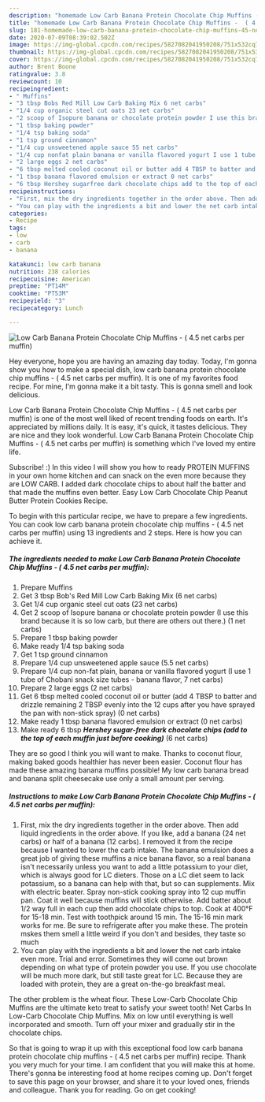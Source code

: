 ```yaml
---
description: "homemade Low Carb Banana Protein Chocolate Chip Muffins -  ( 4.5 net carbs per muffin) recipes | how long to bake Low Carb Banana Protein Chocolate Chip Muffins -  ( 4.5 net carbs per muffin)"
title: "homemade Low Carb Banana Protein Chocolate Chip Muffins -  ( 4.5 net carbs per muffin) recipes | how long to bake Low Carb Banana Protein Chocolate Chip Muffins -  ( 4.5 net carbs per muffin)"
slug: 181-homemade-low-carb-banana-protein-chocolate-chip-muffins-45-net-carbs-per-muffin-recipes-how-long-to-bake-low-carb-banana-protein-chocolate-chip-muffins-45-net-carbs-per-muffin
date: 2020-07-09T08:39:02.502Z
image: https://img-global.cpcdn.com/recipes/5827082041950208/751x532cq70/low-carb-banana-protein-chocolate-chip-muffins-45-net-carbs-per-muffin-recipe-main-photo.jpg
thumbnail: https://img-global.cpcdn.com/recipes/5827082041950208/751x532cq70/low-carb-banana-protein-chocolate-chip-muffins-45-net-carbs-per-muffin-recipe-main-photo.jpg
cover: https://img-global.cpcdn.com/recipes/5827082041950208/751x532cq70/low-carb-banana-protein-chocolate-chip-muffins-45-net-carbs-per-muffin-recipe-main-photo.jpg
author: Brent Boone
ratingvalue: 3.8
reviewcount: 10
recipeingredient:
- " Muffins"
- "3 tbsp Bobs Red Mill Low Carb Baking Mix 6 net carbs"
- "1/4 cup organic steel cut oats 23 net carbs"
- "2 scoop of Isopure banana or chocolate protein powder I use this brand because it is so low carb but there are others out there 1 net carbs"
- "1 tbsp baking powder"
- "1/4 tsp baking soda"
- "1 tsp ground cinnamon"
- "1/4 cup unsweetened apple sauce 55 net carbs"
- "1/4 cup nonfat plain banana or vanilla flavored yogurt I use 1 tube of Chobani snack size tubes  banana flavor 7 net carbs"
- "2 large eggs 2 net carbs"
- "6 tbsp melted cooled coconut oil or butter add 4 TBSP to batter and drizzle remaining 2 TBSP evenly into the 12 cups after you have sprayed the pan with nonstick spray 0 net carbs"
- "1 tbsp banana flavored emulsion or extract 0 net carbs"
- "6 tbsp Hershey sugarfree dark chocolate chips add to the top of each muffin just before cooking 6 net carbs"
recipeinstructions:
- "First, mix the dry ingredients together in the order above. Then add liquid ingredients in the order above. If you like, add a banana (24 net carbs) or half of a banana (12 carbs). I removed it from the recipe because I wanted to lower the carb intake. The banana emulsion does a great job of giving these muffins a nice banana flavor, so a real banana isn&#39;t necessarily unless you want to add a little potassium to your diet, which is always good for LC dieters. Those on a LC diet seem to lack potassium, so a banana can help with that, but so can supplements. Mix with electric beater. Spray non-stick cooking spray into 12 cup muffin pan. Coat it well because muffins will stick otherwise. Add batter about 1/2 way full in each cup then add chocolate chips to top. Cook at 400°F for 15-18 min. Test with toothpick around 15 min. The 15-16 min mark works for me. Be sure to refrigerate after you make these. The protein mskes them smell a little weird if you don&#39;t and besides, they taste so much"
- "You can play with the ingredients a bit and lower the net carb intake even more. Trial and error. Sometimes they will come out brown depending on what type of protein powder you use. If you use chocolate will be much more dark, but still taste great for LC. Because they are loaded with protein, they are a great on-the-go breakfast meal."
categories:
- Recipe
tags:
- low
- carb
- banana

katakunci: low carb banana 
nutrition: 238 calories
recipecuisine: American
preptime: "PT14M"
cooktime: "PT53M"
recipeyield: "3"
recipecategory: Lunch

---
```



![Low Carb Banana Protein Chocolate Chip Muffins -  ( 4.5 net carbs per muffin)](https://img-global.cpcdn.com/recipes/5827082041950208/751x532cq70/low-carb-banana-protein-chocolate-chip-muffins-45-net-carbs-per-muffin-recipe-main-photo.jpg)

Hey everyone, hope you are having an amazing day today. Today, I'm gonna show you how to make a special dish, low carb banana protein chocolate chip muffins -  ( 4.5 net carbs per muffin). It is one of my favorites food recipe. For mine, I'm gonna make it a bit tasty. This is gonna smell and look delicious.

Low Carb Banana Protein Chocolate Chip Muffins -  ( 4.5 net carbs per muffin) is one of the most well liked of recent trending foods on earth. It's appreciated by millions daily. It is easy, it's quick, it tastes delicious. They are nice and they look wonderful. Low Carb Banana Protein Chocolate Chip Muffins -  ( 4.5 net carbs per muffin) is something which I've loved my entire life.

Subscribe! :) In this video I will show you how to ready PROTEIN MUFFINS in your own home kitchen and can snack on the even more because they are LOW CARB. I added dark chocolate chips to about half the batter and that made the muffins even better. Easy Low Carb Chocolate Chip Peanut Butter Protein Cookies Recipe.


To begin with this particular recipe, we have to prepare a few ingredients. You can cook low carb banana protein chocolate chip muffins -  ( 4.5 net carbs per muffin) using 13 ingredients and 2 steps. Here is how you can achieve it.

<!--inarticleads1-->

##### The ingredients needed to make Low Carb Banana Protein Chocolate Chip Muffins -  ( 4.5 net carbs per muffin):

1. Prepare  Muffins
1. Get 3 tbsp Bob&#39;s Red Mill Low Carb Baking Mix (6 net carbs)
1. Get 1/4 cup organic steel cut oats (23 net carbs)
1. Get 2 scoop of Isopure banana or chocolate protein powder (I use this brand because it is so low carb, but there are others out there.) (1 net carbs)
1. Prepare 1 tbsp baking powder
1. Make ready 1/4 tsp baking soda
1. Get 1 tsp ground cinnamon
1. Prepare 1/4 cup unsweetened apple sauce (5.5 net carbs)
1. Prepare 1/4 cup non-fat plain, banana or vanilla flavored yogurt (I use 1 tube of Chobani snack size tubes - banana flavor, 7 net carbs)
1. Prepare 2 large eggs (2 net carbs)
1. Get 6 tbsp melted cooled coconut oil or butter (add 4 TBSP to batter and drizzle remaining 2 TBSP evenly into the 12 cups after you have sprayed the pan with non-stick spray) (0 net carbs)
1. Make ready 1 tbsp banana flavored emulsion or extract (0 net carbs)
1. Make ready 6 tbsp ***Hershey sugar-free dark chocolate chips (add to the top of each muffin just before cooking)*** (6 net carbs)


They are so good I think you will want to make. Thanks to coconut flour, making baked goods healthier has never been easier. Coconut flour has made these amazing banana muffins possible! My low carb banana bread and banana split cheesecake use only a small amount per serving. 

<!--inarticleads2-->

##### Instructions to make Low Carb Banana Protein Chocolate Chip Muffins -  ( 4.5 net carbs per muffin):

1. First, mix the dry ingredients together in the order above. Then add liquid ingredients in the order above. If you like, add a banana (24 net carbs) or half of a banana (12 carbs). I removed it from the recipe because I wanted to lower the carb intake. The banana emulsion does a great job of giving these muffins a nice banana flavor, so a real banana isn&#39;t necessarily unless you want to add a little potassium to your diet, which is always good for LC dieters. Those on a LC diet seem to lack potassium, so a banana can help with that, but so can supplements. Mix with electric beater. Spray non-stick cooking spray into 12 cup muffin pan. Coat it well because muffins will stick otherwise. Add batter about 1/2 way full in each cup then add chocolate chips to top. Cook at 400°F for 15-18 min. Test with toothpick around 15 min. The 15-16 min mark works for me. Be sure to refrigerate after you make these. The protein mskes them smell a little weird if you don&#39;t and besides, they taste so much
1. You can play with the ingredients a bit and lower the net carb intake even more. Trial and error. Sometimes they will come out brown depending on what type of protein powder you use. If you use chocolate will be much more dark, but still taste great for LC. Because they are loaded with protein, they are a great on-the-go breakfast meal.


The other problem is the wheat flour. These Low-Carb Chocolate Chip Muffins are the ultimate keto treat to satisfy your sweet tooth! Net Carbs In Low-Carb Chocolate Chip Muffins. Mix on low until everything is well incorporated and smooth. Turn off your mixer and gradually stir in the chocolate chips. 

So that is going to wrap it up with this exceptional food low carb banana protein chocolate chip muffins -  ( 4.5 net carbs per muffin) recipe. Thank you very much for your time. I am confident that you will make this at home. There's gonna be interesting food at home recipes coming up. Don't forget to save this page on your browser, and share it to your loved ones, friends and colleague. Thank you for reading. Go on get cooking!
